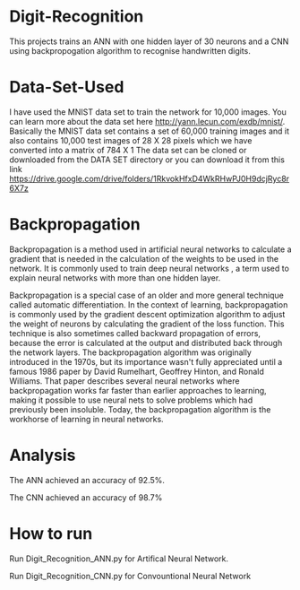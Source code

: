 # Digit-Recognition
  This projects trains an ANN with one hidden layer of 30 neurons and a CNN using backpropogation algorithm to recognise handwritten digits.

# Data-Set-Used
  I have used the MNIST data set to train the network for 10,000 images.
  You can learn more about the data set here http://yann.lecun.com/exdb/mnist/.
  Basically the MNIST data set contains a set of 60,000 training images and it also contains 10,000 test images of 28 X 28 pixels which we     have converted into a matrix of 784 X 1
  The data set can be cloned or downloaded from the DATA SET directory or you can download it from this link           https://drive.google.com/drive/folders/1RkvokHfxD4WkRHwPJ0H9dcjRyc8r6X7z
  
# Backpropagation
  Backpropagation is a method used in artificial neural networks to calculate a gradient that is needed in the calculation of the weights to be used in the network. 
  It is commonly used to train deep neural networks , a term used to explain neural networks with more than one hidden layer.

  Backpropagation is a special case of an older and more general technique called automatic differentiation. In the context of learning, backpropagation is commonly used by the gradient descent optimization algorithm to adjust the weight of neurons by calculating the gradient of the loss function. This technique is also sometimes called backward propagation of errors, because the error is calculated at the output and distributed back through the network layers.
  The backpropagation algorithm was originally introduced in the 1970s, but its importance wasn't fully appreciated until a famous 1986 paper by David Rumelhart, Geoffrey Hinton, and Ronald Williams. That paper describes several neural networks where backpropagation works far faster than earlier approaches to learning, making it possible to use neural nets to solve problems which had previously been insoluble. Today, the backpropagation algorithm is the workhorse of learning in neural networks.
  
  
# Analysis
  The ANN achieved an accuracy of 92.5%.
  
  The CNN achieved an accuracy of 98.7%
  
# How to run
  Run Digit_Recognition_ANN.py for Artifical Neural Network.
  
  Run Digit_Recognition_CNN.py for Convountional Neural Network
  
  
 
